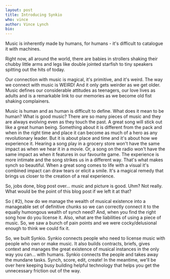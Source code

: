 ```yaml
---
layout: post
title: Introducing Synkio
who: vince
author: Vince Lynch
bio: 
---
```


Music is inherently made by humans, for humans - it's difficult to catalogue it with machines. 

Right now, all around the world, there are babies in strollers shaking their chubby little arms and legs like double jointed starfish to tiny speakers spitting out the hits of today. 

Our connection with music is magical, it's primitive, and it's weird. The way we connect with music is WEIRD! And it only gets weirder as we get older. Music defines our considerable attitudes as teenagers, our love lives as adults and is a remarkable link to our memories as we become old fist shaking complainers. 

Music is human and as human is difficult to define. What does it mean to be human? What is good music? There are so many pieces of music  and they are always evolving even as they touch the past. A great song will stick out like a great human being. Something about it is different from the pack and when in the right time and place it can become as much of a hero as any revolutionary leader. But it is about place and time and it's about how we experience it. Hearing a song play in a grocery store won't have the same impact as when we hear it in a movie. Or, a song on the radio won't have the same impact as when it features in our favourite game. The experience is more intimate and the song strikes us in a different way. That's what makes synch so beautiful. When a great song comes to life with a visual it's combined impact can draw tears or elicit a smile. It's a magical remedy that brings us closer to the creation of a real experience. 

So, jobs done, blog post over... music and picture is good. Uhm? Not really. What would be the point of this blog post if we left it at that?

So ( #2), how do we manage the wealth of musical existence into a manageable set of definitive chunks so we can correctly connect it to the equally humongous wealth of synch need? And, when you find the right song how do you license it. Also, what are the liabilities of using a piece of music. So, we saw a bunch of pain points and we were cocky/delusional enough to think we could fix it. 

So, we built Synkio. Synkio connects people who need to license music with people who own or make music. It also builds contracts, briefs, gives context and manages the great existence of musical instances in the only way you can... with humans. Synkio connects the people and takes away the mundane tasks. Synch, score, edit, create! In the meantime, we'll be over here keeping busy building helpful technology that helps you get the unnecessary friction out of the way. 
